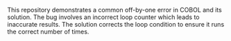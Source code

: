 This repository demonstrates a common off-by-one error in COBOL and its solution. The bug involves an incorrect loop counter which leads to inaccurate results. The solution corrects the loop condition to ensure it runs the correct number of times.